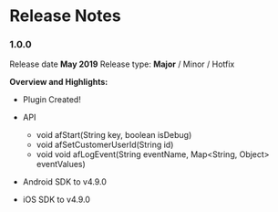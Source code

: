 # Release Notes

### 1.0.0
Release date **May 2019**
Release type: **Major** / Minor / Hotfix

**Overview and Highlights:**

- Plugin Created!

- API
  * void afStart(String key, boolean isDebug)
  * void afSetCustomerUserId(String id)
  * void void afLogEvent(String eventName, Map<String, Object> eventValues)
  
- Android SDK to v4.9.0

- iOS SDK to v4.9.0

